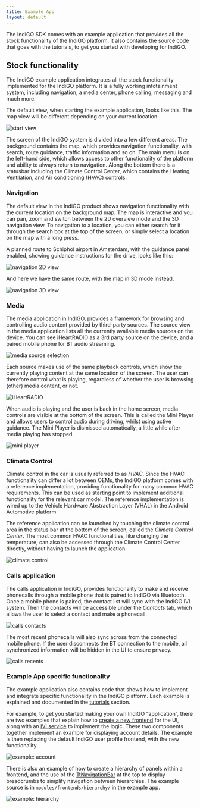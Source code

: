 ```yaml
---
title: Example App
layout: default
---
```


The IndiGO SDK comes with an example application that provides all the stock functionality of the 
IndiGO platform. It also contains the source code that goes with the tutorials, to get you started 
with developing for IndiGO.

## Stock functionality

The IndiGO example application integrates all the stock functionality implemented for the IndiGO 
platform. It is a fully working infotainment system, including navigation, a media center, phone 
calling, messaging and much more. 

The default view, when starting the example application, looks like this. The map view will be 
different depending on your current location. 

![start view](images/indigo_amsterdam_map.png)

The screen of the IndiGO system is divided into a few different areas. The background contains the 
map, which provides navigation functionality, with search, route guidance, traffic information and 
so on. The main menu is on the left-hand side, which allows access to other functionality of the 
platform and ability to always return to navigation. Along the bottom there is a statusbar 
including the Climate Control Center, which contains the Heating, Ventilation, and Air conditioning
(HVAC) controls. 

### Navigation 

The default view in the IndiGO product shows navigation functionality with the current location on 
the background map. The map is interactive and you can pan, zoom and switch between the 2D 
overview mode and the 3D navigation view. To navigation to a location, you can either search for 
it through the search box at the top of the screen, or simply select a location on the map with a 
long press. 

A planned route to Schiphol airport in Amsterdam, with the guidance panel enabled, showing 
guidance instructions for the drive, looks like this: 

![navigation 2D view](images/navigation_route_to_schiphol_2D.png)

And here we have the same route, with the map in 3D mode instead.

![navigation 3D view](images/navigation_route_to_schiphol_3D.png)

### Media 

The media application in IndiGO, provides a framework for browsing and controlling audio content 
provided by third-party sources. The source view in the media application lists all the currently 
available media sources on the device. You can see iHeartRADIO as a 3rd party source on the 
device, and a paired mobile phone for BT audio streaming. 

![media source selection](images/media_source_selection.png)

Each source makes use of the same playback controls, which show the currently playing content at 
the same location of the screen. The user can therefore control what is playing, regardless of 
whether the user is browsing (other) media content, or not. 

![iHeartRADIO](images/media_iheartradio.png)

When audio is playing and the user is back in the home screen, media controls are visible at the 
bottom of the screen. This is called the Mini Player and allows users to control audio during 
driving, whilst using active guidance. The Mini Player is dismissed automatically, a little while 
after media playing has stopped.

![mini player](images/media_mini_player.png)

### Climate Control 

Climate control in the car is usually referred to as _HVAC_. Since the HVAC functionality can 
differ a lot between OEMs, the IndiGO platform comes with a reference implementation, providing 
functionality for many common HVAC requirements. This can be used as starting point to implement 
additional functionality for the relevant car model. The reference implementation is wired up to 
the Vehicle Hardware Abstraction Layer (VHAL) in the Android Automotive platform.

The reference application can be launched by touching the climate control area in the status bar 
at the bottom of the screen, called the _Climate Control Center_. The most common HVAC 
functionalities, like changing the temperature, can also be accessed through the Climate Control 
Center directly, without having to launch the application. 

![climate control](images/climate_control.png)

### Calls application 

The calls application in IndiGO, provides functionality to make and receive phonecalls through a 
mobile phone that is paired to IndiGO via Bluetooth. Once a mobile phone is paired, the contact 
list will sync with the IndiGO IVI system. Then the contacts will be accessible under the 
_Contacts_ tab, which allows the user to select a contact and make a phonecall.

![calls contacts](images/calls_contacts.png)

The most recent phonecalls will also sync across from the connected mobile phone. If the user 
disconnects the BT connection to the mobile, all synchronized information will be hidden in the UI 
to ensure privacy.

![calls recents](images/calls_recents.png)

### Example App specific functionality 

The example application also contains code that shows how to implement and integrate specific 
functionality in the IndiGO platform. Each example is explained and documented in the 
[tutorials](/indigo/documentation/tutorials-and-examples) section. 

For example, to get you started making your own IndiGO “application”, there are two examples that 
explain how to 
[create a new frontend](/indigo/documentation/tutorials-and-examples/basics/create-a-frontend-plugin) 
for the UI, along with an 
[IVI service](/indigo/documentation/tutorials-and-examples/basics/create-an-ivi-service) 
to implement the logic. 
These two components together implement an example for displaying account details. The example is 
then replacing the default IndiGO user profile frontend, with the new functionality. 

![example: account](images/example_account.png)

There is also an example of how to create a hierarchy of panels within a frontend, and the use of 
the [TtNavigationBar](TTIVI_ANDROID_TOOLS_API) at the top to display breadcrumbs to simplify 
navigation between hierarchies. The example source is in `modules/frontends/hierarchy/` in the 
example app.

![example: hierarchy](images/example_hierarchy.png)

